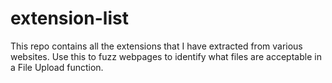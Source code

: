 # extension-list

This repo contains all the extensions that I have extracted from various websites. Use this to fuzz webpages to identify what files are acceptable in a File Upload function.
